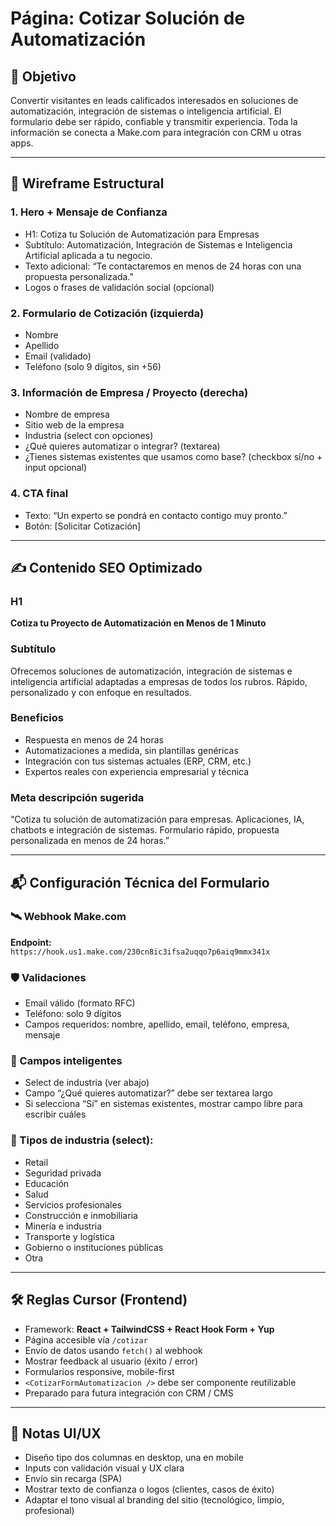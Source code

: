 # Página: Cotizar Solución de Automatización

## 🎯 Objetivo
Convertir visitantes en leads calificados interesados en soluciones de automatización, integración de sistemas o inteligencia artificial. El formulario debe ser rápido, confiable y transmitir experiencia. Toda la información se conecta a Make.com para integración con CRM u otras apps.

---

## 🧩 Wireframe Estructural

### 1. Hero + Mensaje de Confianza
- H1: Cotiza tu Solución de Automatización para Empresas
- Subtítulo: Automatización, Integración de Sistemas e Inteligencia Artificial aplicada a tu negocio.
- Texto adicional: “Te contactaremos en menos de 24 horas con una propuesta personalizada.”
- Logos o frases de validación social (opcional)

### 2. Formulario de Cotización (izquierda)
- Nombre
- Apellido
- Email (validado)
- Teléfono (solo 9 dígitos, sin +56)

### 3. Información de Empresa / Proyecto (derecha)
- Nombre de empresa
- Sitio web de la empresa
- Industria (select con opciones)
- ¿Qué quieres automatizar o integrar? (textarea)
- ¿Tienes sistemas existentes que usamos como base? (checkbox sí/no + input opcional)

### 4. CTA final
- Texto: “Un experto se pondrá en contacto contigo muy pronto.”
- Botón: [Solicitar Cotización]

---

## ✍️ Contenido SEO Optimizado

### H1
**Cotiza tu Proyecto de Automatización en Menos de 1 Minuto**

### Subtítulo
Ofrecemos soluciones de automatización, integración de sistemas e inteligencia artificial adaptadas a empresas de todos los rubros. Rápido, personalizado y con enfoque en resultados.

### Beneficios
- Respuesta en menos de 24 horas  
- Automatizaciones a medida, sin plantillas genéricas  
- Integración con tus sistemas actuales (ERP, CRM, etc.)  
- Expertos reales con experiencia empresarial y técnica

### Meta descripción sugerida
“Cotiza tu solución de automatización para empresas. Aplicaciones, IA, chatbots e integración de sistemas. Formulario rápido, propuesta personalizada en menos de 24 horas.”

---

## 📬 Configuración Técnica del Formulario

### 🛰️ Webhook Make.com
**Endpoint:**  
`https://hook.us1.make.com/230cn8ic3ifsa2uqqo7p6aiq9mmx341x`

### 🛡️ Validaciones
- Email válido (formato RFC)
- Teléfono: solo 9 dígitos
- Campos requeridos: nombre, apellido, email, teléfono, empresa, mensaje

### 🧠 Campos inteligentes
- Select de industria (ver abajo)
- Campo “¿Qué quieres automatizar?” debe ser textarea largo
- Si selecciona “Sí” en sistemas existentes, mostrar campo libre para escribir cuáles

### 🧾 Tipos de industria (select):
- Retail  
- Seguridad privada  
- Educación  
- Salud  
- Servicios profesionales  
- Construcción e inmobiliaria  
- Minería e industria  
- Transporte y logística  
- Gobierno o instituciones públicas  
- Otra

---

## 🛠️ Reglas Cursor (Frontend)

- Framework: **React + TailwindCSS + React Hook Form + Yup**
- Página accesible vía `/cotizar`
- Envío de datos usando `fetch()` al webhook
- Mostrar feedback al usuario (éxito / error)
- Formularios responsive, mobile-first
- `<CotizarFormAutomatizacion />` debe ser componente reutilizable
- Preparado para futura integración con CRM / CMS

---

## 🎨 Notas UI/UX

- Diseño tipo dos columnas en desktop, una en mobile  
- Inputs con validación visual y UX clara  
- Envío sin recarga (SPA)  
- Mostrar texto de confianza o logos (clientes, casos de éxito)  
- Adaptar el tono visual al branding del sitio (tecnológico, limpio, profesional)